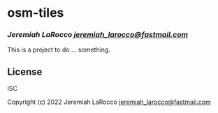 # osm-tiles
### _Jeremiah LaRocco <jeremiah_larocco@fastmail.com>_

This is a project to do ... something.

## License

ISC


Copyright (c) 2022 Jeremiah LaRocco <jeremiah_larocco@fastmail.com>



